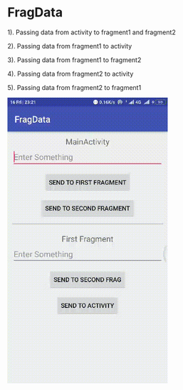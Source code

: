 # FragData

 1). Passing data from activity to fragment1 and fragment2

 2). Passing data from fragment1 to activity

 3). Passing data from fragment1 to fragment2 

 4). Passing data from fragment2 to activity

 5). Passing data from fragment2 to fragment1

  [![Watch the video](https://github.com/Periyanayagam/FragData/blob/master/fragdata.gif)](https://github.com/Periyanayagam/FragData/blob/master/fragdata.gif)
  
